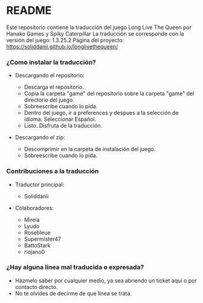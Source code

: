 # README #

Este repositorio contiene la traducción del juego Long Live The Queen por Hanako Games y Spiky Caterpillar
La traducción se corresponde con la versión del juego: 1.3.25.2
Página del proyecto: https://soliddanii.github.io/longlivethequeen/


### ¿Como instalar la traducción? ###

* Descargando el repositorio: 
  * Descarga el repositorio.
  * Copia la carpeta "game" del repositorio sobre la carpeta "game" del directorio del juego.
  * Sobreescribe cuando lo pida.
  * Dentro del juego, ir a preferences y despues a la selección de idioma. Seleccionar Español.
  * Listo. Disfruta de la traducción.
  
* Descargando el zip:
  * Descomprimir en la carpeta de instalación del juego.
  * Sobreescribe cuando lo pida.

### Contribuciones a la traducción ###

* Traductor principal: 
  * Soliddanii

* Colaboradores: 
  * Mireia
  * Lyudo
  * Rosebleue
  * Supermister47
  * BattoStark
  * riojano0

### ¿Hay alguna línea mal traducida o expresada? ###

* Házmelo saber por cualquier medio, ya sea abriendo un ticket aquí o por contacto directo.
* No te olvides de decirme de que línea se trata.